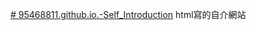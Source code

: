 [# 95468811.github.io.-Self_Introduction](https://95468811.github.io/95468811.github.io.-Self_Introduction/)
html寫的自介網站
